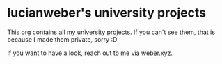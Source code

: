 # lucianweber's university projects

This org contains all my university projects. If you can't see them, that is because I made them private, sorry :D

If you want to have a look, reach out to me via [weber.xyz](https://www.weber.xyz).
